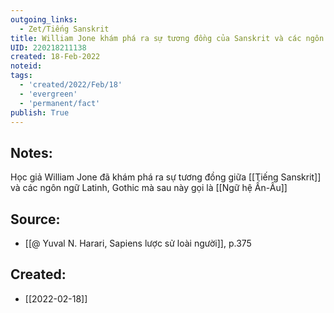 ```yaml
---
outgoing_links:
  - Zet/Tiếng Sanskrit
title: William Jone khám phá ra sự tương đồng của Sanskrit và các ngôn ngữ Latinh
UID: 220218211138
created: 18-Feb-2022
noteid:
tags:
  - 'created/2022/Feb/18'
  - 'evergreen'
  - 'permanent/fact'
publish: True
---
```

## Notes:
Học giả William Jone đã khám phá ra sự tương đồng giữa [[Tiếng Sanskrit]] và các ngôn ngữ Latinh, Gothic mà sau này gọi là [[Ngữ hệ Ấn-Âu]]

## Source:
- [[@ Yuval N. Harari, Sapiens lược sử loài người]], p.375



## Created:
- [[2022-02-18]]
